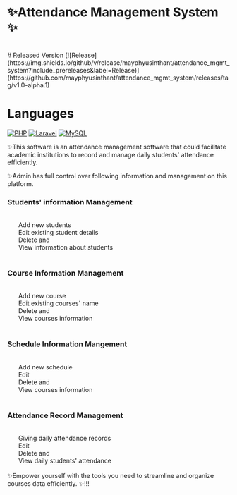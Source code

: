 <h1> ✨Attendance Management System ✨</h1><br/>
# Released Version
[![Release](https://img.shields.io/github/v/release/mayphyusinthant/attendance_mgmt_system?include_prereleases&label=Release)](https://github.com/mayphyusinthant/attendance_mgmt_system/releases/tag/v1.0-alpha.1)

# Languages
[![PHP](https://img.shields.io/badge/PHP-blue)](https://www.php.net/)
[![Laravel](https://img.shields.io/badge/Laravel-red.svg)](https://laravel.com/)
[![MySQL](https://img.shields.io/badge/MySQL-blue)](https://www.mysql.com/)


✨This software is an attendance management software that could facilitate academic institutions to record and manage daily students' attendance efficiently.<br/>


✨Admin has full control over following information and management on this platform.<br/>

<h3>Students' information Management</h3><br/>
  &ensp;Add new students<br/>
 &ensp; Edit existing student details<br/>
  &ensp;Delete and<br/>
  &ensp;View information about students<br/><br/>


<h3>Course Information Management</h3><br/>
 &ensp; Add new course<br/>
 &ensp; Edit existing courses' name<br/>
  &ensp;Delete and<br/>
  &ensp;View courses information<br/><br/>


<h3>Schedule Information Mangement</h3><br/>
&ensp;  Add new schedule<br/>
 &ensp; Edit<br/>
 &ensp; Delete and<br/>
  &ensp;View courses information<br/><br/>


<h3>Attendance Record Management</h3><br/>
  &ensp;Giving daily attendance records<br/>
  &ensp;Edit<br/>
  &ensp;Delete and<br/>
  &ensp;View daily students' attendance<br/><br/>
✨Empower yourself with the tools you need to streamline and organize courses data efficiently. ✨!!!<br/>
